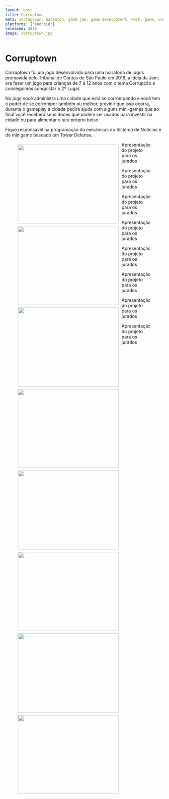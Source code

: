 ```yaml
---
layout: post
title: Corruptown
meta: corruptown, hackaton, game jam, game development, work, game, unity
platforms: ['android']
released: 2016
image: corruptown.jpg
---
```


# Corruptown #

<p>Corruptown foi um jogo desenvolvido para uma maratona de jogos promovida pelo Tribunal de Contas de São Paulo em 2016, a ideia da Jam, era fazer um jogo para crianças de 7 á 12 anos com o tema Corrupção e conseguimos conquistar o 2º Lugar.</p>

<p>No jogo você administra uma cidade que está se corrompendo e você tem o poder de se corromper também ou melhor, previnir que isso ocorra, durante o gameplay a cidade pedirá ajuda com alguns mini-games que ao final você receberá seus doces que podem ser usados para investir na cidade ou para alimentar o seu próprio bolso.</p>

<p>Fique responsável na programação da mecânicas do Sistema de Noticias e do minigame baseado em Tower Defense.</p>

<figure>
    <img width="320" height="250" style="float:left;margin: 8px 10px 0 0" src="http://yuriwithowsky.github.io/img/posts/img/hackathon-001.jpg" />
    <figcaption>Apresentação do projeto para os jurados</figcaption>
</figure>

<figure>
    <img width="320" height="250" style="float:left;margin: 8px 10px 0 0" src="http://yuriwithowsky.github.io/img/posts/hackathon-002.jpg" />
    <figcaption>Apresentação do projeto para os jurados</figcaption>
</figure>

<figure>
    <img width="320" height="250" style="float:left;margin: 8px 10px 0 0" src="http://yuriwithowsky.github.io/img/posts/hackathon-003.jpg" />
    <figcaption>Apresentação do projeto para os jurados</figcaption>
</figure>

<figure>
    <img width="320" height="250" style="float:left;margin: 8px 10px 0 0" src="http://yuriwithowsky.github.io/img/posts/hackathon-004.jpg" />
    <figcaption>Apresentação do projeto para os jurados</figcaption>
</figure>

<figure>
    <img width="320" height="250" style="float:left;margin: 8px 10px 0 0" src="http://yuriwithowsky.github.io/img/posts/hackathon-005.jpg" />
    <figcaption>Apresentação do projeto para os jurados</figcaption>
</figure>

<figure>
    <img width="320" height="250" style="float:left;margin: 8px 10px 0 0" src="http://yuriwithowsky.github.io/img/posts/hackathon-006.jpg" />
    <figcaption>Apresentação do projeto para os jurados</figcaption>
</figure>

<figure>
    <img width="320" height="250" style="float:left;margin: 8px 10px 0 0" src="http://yuriwithowsky.github.io/img/posts/hackathon-007.jpg" />
    <figcaption>Apresentação do projeto para os jurados</figcaption>
</figure>

<figure>
    <img width="320" height="250" style="float:left;margin: 8px 10px 0 0" src="http://yuriwithowsky.github.io/img/posts/hackathon-008.jpg" />
    <figcaption>Apresentação do projeto para os jurados</figcaption>
</figure>
